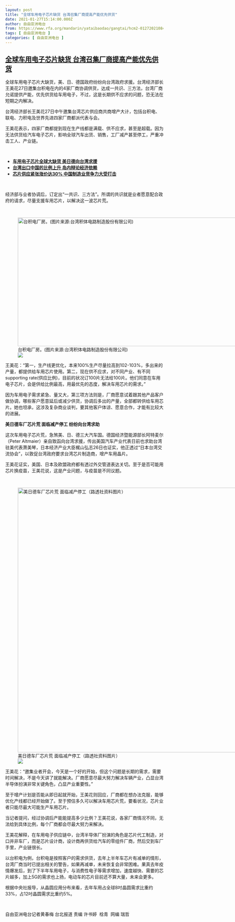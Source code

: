 ```yaml
---
layout: post
title: "全球车用电子芯片缺货 台湾召集厂商提高产能优先供货"
date: 2021-01-27T15:14:00.000Z
author: 自由亚洲电台
from: https://www.rfa.org/mandarin/yataibaodao/gangtai/hcm2-01272021084500.html
tags: [ 自由亚洲电台 ]
categories: [ 自由亚洲电台 ]
---
```

<!--1611760440000-->
[全球车用电子芯片缺货 台湾召集厂商提高产能优先供货](https://www.rfa.org/mandarin/yataibaodao/gangtai/hcm2-01272021084500.html)
------

<div>
<p>全球车用电子芯片大缺货，美、日、德国政府纷纷向台湾政府求援。台湾经济部长王美花27日邀集台积电在内的4家厂商协调供货，达成一共识、三方法，台湾厂商允诺提供产能，优先供货给车用电子，不过，这是长期供不应求的问题，恐无法在短期之内解决。</p><p>台湾经济部长王美花27日中午邀集台湾芯片供应商共商增产大计，包括台积电、联电、力积电及世界先进四家厂商都派代表与会。</p><p>王美花表示，四家厂商都提到现在生产线都是满载、供不应求，甚至是超载。因为无法供货给汽车电子芯片，影响全球汽车出货、销售，工厂减产甚至停工，严重冲击工人、产业链。</p><p><br/></p><ul><li><a href="https://www.rfa.org/mandarin/yataibaodao/gangtai/hcm0125a-01252021051721.html"><strong>车用电子芯片全球大缺货 美日德向台湾求援</strong></a></li><li><strong><a href="https://www.rfa.org/mandarin/Xinwen/10-01112021155506.html">台湾出口中国的比例上升 岛内辩论经济依赖</a></strong></li><li><strong><a href="https://www.rfa.org/mandarin/yataibaodao/jingmao/ql-01082021034658.html">芯片供应紧张涨价达30% 中国制造业竞争力大受打击</a></strong></li></ul><p><br/></p><p>经济部与业者协调后，订定出“一共识、三方法”。所谓的共识就是业者愿意配合政府的请求，尽量支援车用芯片，以解决这一波芯片荒。</p><p><br/></p><p><figure class="image-richtext image-inline captioned" style="width:728px;"><img alt="台积电厂房。(图片来源:台湾积体电路制造股份有限公司)" height="410" src="https://www.rfa.org/mandarin/yataibaodao/gangtai/hcm2-01272021084500.html/2.jpg/@@images/87093d67-09ae-4a47-8184-45a64655f604.jpeg" title="2.jpg" width="728"/><figcaption class="image-caption">台积电厂房。(图片来源:台湾积体电路制造股份有限公司)</figcaption><small></small><div id="zoomattribute"><a data-caption="台积电厂房。(图片来源:台湾积体电路制造股份有限公司)" data-fancybox="" href="https://www.rfa.org/mandarin/yataibaodao/gangtai/hcm2-01272021084500.html/2.jpg" id="single_image" title="台积电厂房。(图片来源:台湾积体电路制造股份有限公司)"><img src="/++plone++rfa-resources/img/icon-zoom.png"/></a></div></figure></p><p>王美花：“第一，生产线更优化，本来100%生产尽量拉高到102-103%，多出来的产量，都提供给车用芯片使用。第二，现在供不应求，对不同产业、有不同supporting rate(供应比例)，目前的状况订100片无法给100片。他们同意在车用电子芯片，会是供给比例最高，用最优先的态度，解决车用芯片的需求。”</p><p>因为车用电子需求紧急、量又大，第三项方法则是，厂商愿意试着跟其他产品客户做协调，哪些客户愿意延后或减少供货，协调后多出的产量，全部都转供给车用芯片。她也坦承，这涉及复杂商业谈判，要其他客户体谅、愿意合作，才能有比较大的进展。</p><p><strong>美日德车厂芯片荒 面临减产停工 纷纷向台湾求助</strong></p><p>这次车用电子芯片荒，急煞美、日、德三大汽车国。德国经济暨能源部长阿特麦尔（Peter Altmaier）亲自致函向台湾求援，传出美国汽车产业代表日前也求助台湾驻美代表萧美琴，日本经济产业大臣梶山弘志26日也证实，他正透过“日本台湾交流协会”，以敦促台湾政府要求台湾芯片制造商，增产车用晶片。</p><p>王美花证实，美国、日本及欧盟政府都有透过外交管道表达关切。至于是否可能用芯片换疫苗，王美花说，这是产业问题，与疫苗是不同议题。</p><p><br/></p><p><figure class="image-richtext image-inline captioned" style="width:1500px;"><img alt="美日德车厂芯片荒 面临减产停工（路透社资料图片）" height="844" src="https://www.rfa.org/mandarin/yataibaodao/gangtai/hcm2-01272021084500.html/2021-01-24t140354z_2045325664_rc2eel9vr4he_rtrmadp_3_volkswagen-chips.jpg/@@images/09602d0f-07a0-48d9-b54e-3ad73661a616.jpeg" title="2021-01-24T140354Z_2045325664_RC2EEL9VR4HE_RTRMADP_3_VOLKSWAGEN-CHIPS.jpg" width="1500"/><figcaption class="image-caption">美日德车厂芯片荒 面临减产停工（路透社资料图片）</figcaption><small></small><div id="zoomattribute"><a data-caption="美日德车厂芯片荒 面临减产停工（路透社资料图片）" data-fancybox="" href="https://www.rfa.org/mandarin/yataibaodao/gangtai/hcm2-01272021084500.html/2021-01-24t140354z_2045325664_rc2eel9vr4he_rtrmadp_3_volkswagen-chips.jpg" id="single_image" title="美日德车厂芯片荒 面临减产停工（路透社资料图片）"><img src="/++plone++rfa-resources/img/icon-zoom.png"/></a></div></figure></p><p>王美花：“邀集业者开会，今天是一个好的开始，但这个问题是长期的需求，需要时间解决，不是今天讲了就能解决。厂商愿意尽最大努力解决车辆产业，凸显台湾半导体扮演非常关键角色，凸显产业重要性。”</p><p>至于增产计划是否能从即日起就开始，王美花则回应，厂商都在想办法克服，能够优化产线都已经开始做了。至于预估多久可以解决车用芯片荒，要看状况，芯片业者只能尽最大可能生产车用芯片。</p><p>当记者提问，经过协调后产能能提高多少比例？王美花说，各家厂商情况不同，无法给到具体比例，每个厂商都会尽最大努力来解决。</p><p>王美花解释，在车用电子供应链中，台湾半导体厂扮演的角色是芯片代工制造，对口并非车厂，而是芯片设计商，设计商再供货给汽车的零组件厂商，然后交到车厂手里，产业链很长。</p><p>以台积电为例，台积电是按照客户的需求供货，去年上半年车芯片有减单的情形，台湾厂商当时已提出相关的警告，如果再减单，未来恢复会非常困难。果真去年疫情爆发后，到了下半年车用电子，与消费性电子等需求增加，速度越快、需要的芯片越多，加上5G的需求也上扬，电动车的芯片目前还不算大量，未来会更多。</p><p>根据中央社报导，从晶圆应用分布来看，去年车用占全球8吋晶圆需求比重约33%，占12吋晶圆需求比重约5%。</p><p><br/></p><p>自由亚洲电台记者黄春梅 台北报道 责编 许书婷  梒青  网编 瑞哲</p>
</div>
